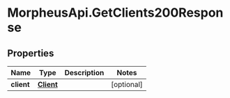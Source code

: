 # MorpheusApi.GetClients200Response

## Properties

Name | Type | Description | Notes
------------ | ------------- | ------------- | -------------
**client** | [**Client**](Client.md) |  | [optional] 


